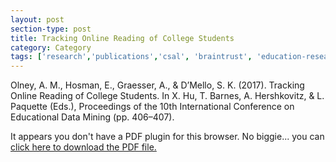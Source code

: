 ```yaml
---
layout: post
section-type: post
title: Tracking Online Reading of College Students
category: Category
tags: ['research','publications','csal', 'braintrust', 'education-research','conference-short','discourse', 'nlp']
---
```

Olney, A. M., Hosman, E., Graesser, A., & D’Mello, S. K. (2017). Tracking Online Reading of College Students. In X. Hu, T. Barnes, A. Hershkovitz, & L. Paquette (Eds.), Proceedings of the 10th International Conference on Educational Data Mining (pp. 406–407).

<object data="https://blogs.memphis.edu/aolney/files/2019/10/olney-edm-2017-csalreadingbehavior.pdf" type="application/pdf" width="100%" height="600px">
 
  <p>It appears you don't have a PDF plugin for this browser.
  No biggie... you can <a href="https://blogs.memphis.edu/aolney/files/2019/10/olney-edm-2017-csalreadingbehavior.pdf">click here to
  download the PDF file.</a></p>
  
</object>
